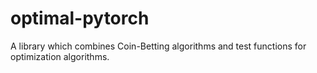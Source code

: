 # optimal-pytorch

A library which combines Coin-Betting algorithms and test functions for optimization algorithms.